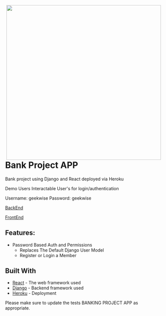 <img src="https://attestationupdate.files.wordpress.com/2015/08/bank-building.jpg" width="500" height="500" align="right" />



# Bank Project APP
Bank project using Django and React deployed via Heroku


Demo Users
Interactable User's for login/authentication

Username: geekwise 
Password: geekwise


[BackEnd](https://vs-code-12-16-19.herokuapp.com/)

[FrontEnd](https://front-vs-12-17-19.herokuapp.com/)



## Features:
* Password Based Auth and Permissions
    * Replaces The Default Django User Model
    * Register or Login a Member


## Built With
* [React](https://reactjs.org/) - The web framework used
* [Django](https://www.djangoproject.com/) - Backend framework used
* [Heroku](https://www.heroku.com/) - Deployment

Please make sure to update the tests BANKING  PROJECT APP as appropriate.